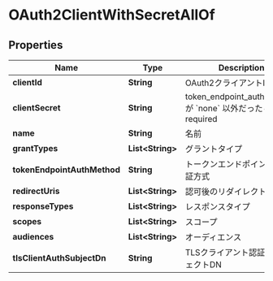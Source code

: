 

# OAuth2ClientWithSecretAllOf


## Properties

| Name | Type | Description | Notes |
|------------ | ------------- | ------------- | -------------|
|**clientId** | **String** | OAuth2クライアントID |  [optional] |
|**clientSecret** | **String** | token_endpoint_auth_methodが &#x60;none&#x60; 以外だったら required |  [optional] |
|**name** | **String** | 名前 |  [optional] |
|**grantTypes** | **List&lt;String&gt;** | グラントタイプ |  [optional] |
|**tokenEndpointAuthMethod** | **String** | トークンエンドポイントの認証方式 |  [optional] |
|**redirectUris** | **List&lt;String&gt;** | 認可後のリダイレクト先URI |  [optional] |
|**responseTypes** | **List&lt;String&gt;** | レスポンスタイプ |  [optional] |
|**scopes** | **List&lt;String&gt;** | スコープ |  [optional] |
|**audiences** | **List&lt;String&gt;** | オーディエンス |  [optional] |
|**tlsClientAuthSubjectDn** | **String** | TLSクライアント認証のサブジェクトDN |  [optional] |



